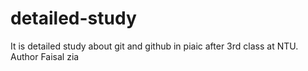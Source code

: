 # detailed-study
It is detailed study about git and github in piaic after 3rd class at NTU.
<br>
Author Faisal zia
